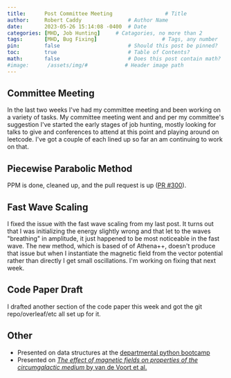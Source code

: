 ```yaml
---
title:      Post Committee Meeting                 # Title
author:     Robert Caddy               # Author Name
date:       2023-05-26 15:14:08 -0400  # Date
categories: [MHD, Job Hunting]     # Catagories, no more than 2
tags:       [MHD, Bug Fixing]                     # Tags, any number
pin:        false                      # Should this post be pinned?
toc:        true                       # Table of Contents?
math:       false                      # Does this post contain math?
#image:      /assets/img/#            # Header image path
---
```


## Committee Meeting

In the last two weeks I've had my committee meeting and been working on a variety of tasks. My committee meeting went and and per my committee's suggestion I've started the early stages of job hunting, mostly looking for talks to give and conferences to attend at this point and playing around on leetcode. I've got a couple of each lined up so far an am continuing to work on that.

## Piecewise Parabolic Method

PPM is done, cleaned up, and the pull request is up ([PR #300](https://github.com/cholla-hydro/cholla/pull/300)).

## Fast Wave Scaling

I fixed the issue with the fast wave scaling from my last post. It turns out that I was initializing the energy slightly wrong and that let to the waves "breathing" in amplitude, it just happened to be most noticeable in the fast wave. The new method, which is based of of Athena++, doesn't produce that issue but when I instantiate the magnetic field from the vector potential rather than directly I get small oscillations. I'm working on fixing that next week.

## Code Paper Draft

I drafted another section of the code paper this week and got the git repo/overleaf/etc all set up for it.

## Other

- Presented on data structures at the [departmental python bootcamp](https://astropgh.github.io/python-boot-camp-2023/)
- Presented on [*The effect of magnetic fields on properties of the circumgalactic medium* by van de Voort et al.](https://ui.adsabs.harvard.edu/abs/2021MNRAS.501.4888V/abstract)
